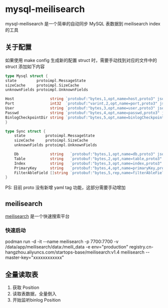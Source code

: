 # mysql-meilisearch

mysql-meilisearch 是一个简单的自动同步 MySQL 表数据到 meilisearch index的工具


## 关于配置

如果使用 make config 生成新的配置 struct 时，需要手动找到对应的文件中的 struct 添加如下内容

```go
type Mysql struct {
state         protoimpl.MessageState
sizeCache     protoimpl.SizeCache
unknownFields protoimpl.UnknownFields

Host                string `protobuf:"bytes,1,opt,name=host,proto3" json:"host,omitempty"`
Port                int32  `protobuf:"varint,2,opt,name=port,proto3" json:"port,omitempty"`
User                string `protobuf:"bytes,3,opt,name=user,proto3" json:"user,omitempty"`
Passwd              string `protobuf:"bytes,4,opt,name=passwd,proto3" json:"passwd,omitempty"`
BinlogCheckpointDir string `protobuf:"bytes,5,opt,name=binlogCheckpointDir,proto3" json:"binlogCheckpointDir,omitempty" yaml:"binlogCheckpointDir,omitempty"`
}

type Sync struct {
	state         protoimpl.MessageState
	sizeCache     protoimpl.SizeCache
	unknownFields protoimpl.UnknownFields

	Db              string   `protobuf:"bytes,1,opt,name=db,proto3" json:"db,omitempty"`
	Table           string   `protobuf:"bytes,2,opt,name=table,proto3" json:"table,omitempty"`
	Index           string   `protobuf:"bytes,3,opt,name=index,proto3" json:"index,omitempty"`
	PrimaryKey      string   `protobuf:"bytes,4,opt,name=primaryKey,proto3" json:"primaryKey,omitempty" yaml:"primaryKey,omitempty"`
	FilterAbleField []string `protobuf:"bytes,5,rep,name=filterAbleField,proto3" json:"filterAbleField,omitempty" yaml:"filterAbleField,omitempty"`
}
```

PS: 目前 proto 没有新增 yaml tag 功能，这部分需要手动增加


## meilisearch

[meilisearch](https://github.com/meilisearch/meilisearch) 是一个快速搜索平台

### 快速启动

podman run -d -it --name meilisearch -p 7700:7700 -v /data/app/meilisearch/data:/meili_data -e env="production" registry.cn-hangzhou.aliyuncs.com/startops-base/meilisearch:v1.4 meilisearch --master-key="xxxxxxxxxxxx"

## 全量读取表

1. 获取 Position
2. 读取表数据，全量倒入
3. 开始监听binlog Position